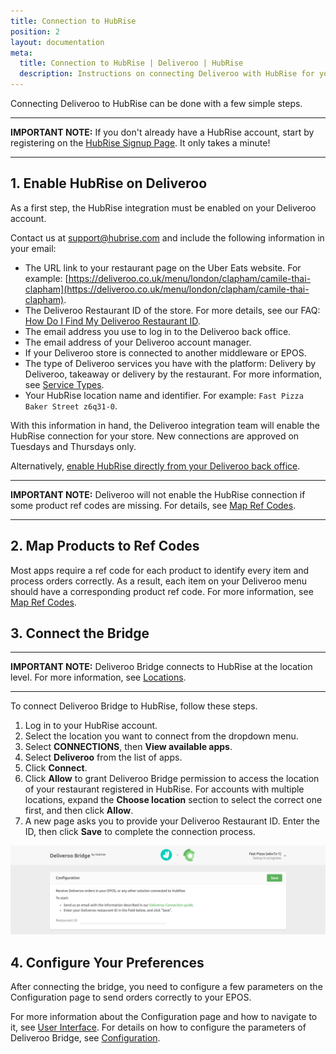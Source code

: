 ```yaml
---
title: Connection to HubRise
position: 2
layout: documentation
meta:
  title: Connection to HubRise | Deliveroo | HubRise
  description: Instructions on connecting Deliveroo with HubRise for your EPOS to work with other apps as a cohesive whole. Connect apps and synchronise your data.
---
```


Connecting Deliveroo to HubRise can be done with a few simple steps.

---

**IMPORTANT NOTE:** If you don't already have a HubRise account, start by registering on the [HubRise Signup Page](https://manager.hubrise.com/signup). It only takes a minute!

---

## 1. Enable HubRise on Deliveroo

As a first step, the HubRise integration must be enabled on your Deliveroo account.

Contact us at [support@hubrise.com](mailto:support@hubrise.com) and include the following information in your email:

- The URL link to your restaurant page on the Uber Eats website. For example: [https://deliveroo.co.uk/menu/london/clapham/camile-thai-clapham](https://deliveroo.co.uk/menu/london/clapham/camile-thai-clapham).
- The Deliveroo Restaurant ID of the store. For more details, see our FAQ: [How Do I Find My Deliveroo Restaurant ID](/apps/deliveroo/faqs/find-deliveroo-restaurant-id).
- The email address you use to log in to the Deliveroo back office.
- The email address of your Deliveroo account manager.
- If your Deliveroo store is connected to another middleware or EPOS.
- The type of Deliveroo services you have with the platform: Delivery by Deliveroo, takeaway or delivery by the restaurant. For more information, see [Service Types](/apps/deliveroo/terminology#service-types).
- Your HubRise location name and identifier. For example: `Fast Pizza Baker Street z6q31-0`.

With this information in hand, the Deliveroo integration team will enable the HubRise connection for your store. New connections are approved on Tuesdays and Thursdays only.

Alternatively, [enable HubRise directly from your Deliveroo back office](/apps/deliveroo/faqs/connect-from-deliveroo-back-office).

---

**IMPORTANT NOTE:** Deliveroo will not enable the HubRise connection if some product ref codes are missing. For details, see [Map Ref Codes](/apps/deliveroo/map-ref-codes/).

---

## 2. Map Products to Ref Codes

Most apps require a ref code for each product to identify every item and process orders correctly. As a result, each item on your Deliveroo menu should have a corresponding product ref code. For more information, see [Map Ref Codes](/apps/deliveroo/map-ref-codes).

## 3. Connect the Bridge

---

**IMPORTANT NOTE:** Deliveroo Bridge connects to HubRise at the location level. For more information, see [Locations](/docs/locations/).

---

To connect Deliveroo Bridge to HubRise, follow these steps.

1. Log in to your HubRise account.
1. Select the location you want to connect from the dropdown menu.
1. Select **CONNECTIONS**, then **View available apps**.
1. Select **Deliveroo** from the list of apps.
1. Click **Connect**.
1. Click **Allow** to grant Deliveroo Bridge permission to access the location of your restaurant registered in HubRise. For accounts with multiple locations, expand the **Choose location** section to select the correct one first, and then click **Allow**.
1. A new page asks you to provide your Deliveroo Restaurant ID. Enter the ID, then click **Save** to complete the connection process.

![Deliveroo Restaurant ID](../images/001-en-deliveroo-restaurant-id.png)

## 4. Configure Your Preferences

After connecting the bridge, you need to configure a few parameters on the Configuration page to send orders correctly to your EPOS.

For more information about the Configuration page and how to navigate to it, see [User Interface](/apps/deliveroo/user-interface/#configuration-page). For details on how to configure the parameters of Deliveroo Bridge, see [Configuration](/apps/deliveroo/configuration).

